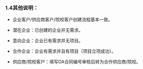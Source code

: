 ### 1.4其他说明：

* 企业客户/供应商客户/院校客户创建流程基本一致。

* 潜在企业：已创建的企业并无需求。

* 意向企业：企业已有需求并无项目。

* 合作企业：企业有需求并且有项目（项目立项成功）。

* 供应商/院校客户：填写OA合同编号审核后转为合作供应商/院校。




